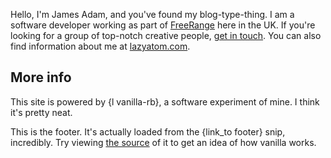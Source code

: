 Hello, I'm James Adam, and you've found my blog-type-thing. I am a software developer working as part of [FreeRange](http://gofreerange.com) here in the UK. If you're looking for a group of top-notch creative people, [get in touch](http://gofreerange.com). You can also find information about me at [lazyatom.com](http://lazyatom.com).

More info
---
This site is powered by {l vanilla-rb}, a software experiment of mine. I think it's pretty neat.

This is the footer. It's actually loaded from the {link_to footer} snip, incredibly. Try viewing <a href="/footer.raw">the source</a> of it to get an idea of how vanilla works.